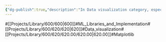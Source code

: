 ```yaml
---
{"dg-publish":true,"description":"In Data visualization category, especially cover Matplolib library","permalink":"/projects/library/600/620/620-00/620-00/","dgPassFrontmatter":true,"noteIcon":"0","created":"2024-01-24T15:24:09.130+09:00","updated":"2024-04-05T18:41:31.884+09:00"}
---
```


#[[Projects/Library/600/600\|600]]#ML_Libraries_and_Implementation#[[Projects/Library/600/620/620\|620]]#Data_visualization#[[Projects/Library/600/620/620.00/620.00\|620.00]]#Matplotlib


